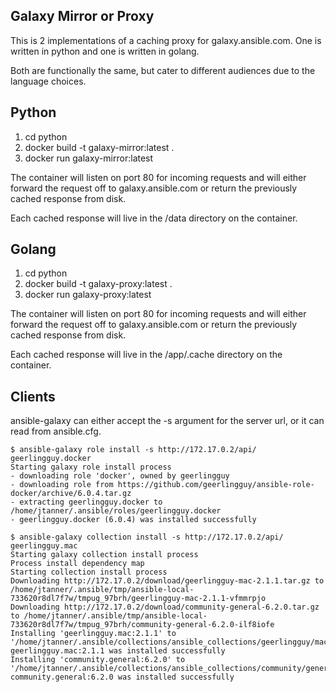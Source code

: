 Galaxy Mirror or Proxy
----------------------

This is 2 implementations of a caching proxy for galaxy.ansible.com. One is written in python and one is written in golang.

Both are functionally the same, but cater to different audiences due to the language choices.


Python
------

1. cd python
2. docker build -t galaxy-mirror:latest .
3. docker run galaxy-mirror:latest

The container will listen on port 80 for incoming requests and will either forward the request off to galaxy.ansible.com or return the previously cached response from disk.

Each cached response will live in the /data directory on the container.


Golang
------

1. cd python
2. docker build -t galaxy-proxy:latest .
3. docker run galaxy-proxy:latest

The container will listen on port 80 for incoming requests and will either forward the request off to galaxy.ansible.com or return the previously cached response from disk.

Each cached response will live in the /app/.cache directory on the container.



Clients
-------

ansible-galaxy can either accept the -s argument for the server url, or it can read from ansible.cfg.

```
$ ansible-galaxy role install -s http://172.17.0.2/api/ geerlingguy.docker
Starting galaxy role install process
- downloading role 'docker', owned by geerlingguy
- downloading role from https://github.com/geerlingguy/ansible-role-docker/archive/6.0.4.tar.gz
- extracting geerlingguy.docker to /home/jtanner/.ansible/roles/geerlingguy.docker
- geerlingguy.docker (6.0.4) was installed successfully
```

```
$ ansible-galaxy collection install -s http://172.17.0.2/api/ geerlingguy.mac
Starting galaxy collection install process
Process install dependency map
Starting collection install process
Downloading http://172.17.0.2/download/geerlingguy-mac-2.1.1.tar.gz to /home/jtanner/.ansible/tmp/ansible-local-733620r8dl7f7w/tmpug_97brh/geerlingguy-mac-2.1.1-vfmmrpjo
Downloading http://172.17.0.2/download/community-general-6.2.0.tar.gz to /home/jtanner/.ansible/tmp/ansible-local-733620r8dl7f7w/tmpug_97brh/community-general-6.2.0-ilf8iofe
Installing 'geerlingguy.mac:2.1.1' to '/home/jtanner/.ansible/collections/ansible_collections/geerlingguy/mac'
geerlingguy.mac:2.1.1 was installed successfully
Installing 'community.general:6.2.0' to '/home/jtanner/.ansible/collections/ansible_collections/community/general'
community.general:6.2.0 was installed successfully
```
